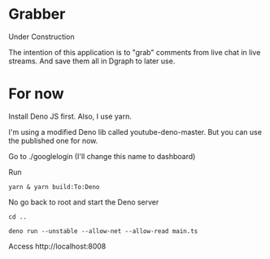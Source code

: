 # Grabber

Under Construction

The intention of this application is to "grab" comments from live chat in live streams. And save them all in Dgraph to later use.

# For now

Install Deno JS first. Also, I use yarn.

I'm using a modified Deno lib called youtube-deno-master. But you can use the published one for now.

Go to ./googlelogin (I'll change this name to dashboard)

Run

```
yarn & yarn build:To:Deno
```

No go back to root and start the Deno server

```
cd ..

deno run --unstable --allow-net --allow-read main.ts

```

Access http://localhost:8008